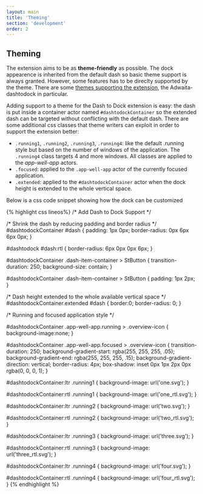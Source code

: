 ```yaml
---
layout: main
title: 'Theming'
section: 'development'
order: 2
---
```



## Theming
The extension aims to be as **theme-friendly** as possible. The dock appearence is inherited from the default dash so basic theme support is always granted. However, some features has to be direclty supported by the theme. There are some [themes supporting the extension](./themes.html), the Adwaita-dashtodock in particular.

Adding support to a theme for the Dash to Dock extension is easy: the dash is put inside a container actor named <code>#dashtodockContainer</code> so the extended dash can be targeted without conflicting with the default dash. There are some additional css classes that theme writers can exploit in order to support the extension better:

 * `.running1`, <code>.running2</code>, <code>.running3</code>, <code>.running4</code>: like the default .running style but based on the number of windows of the application. The <code>.running4</code> class targets 4 and more windows. All classes are applied to the *app-well-app* actors.
 * `.focused`: applied to the <code>.app-well-app</code> actor of the currently focused application.
 * `.extended`: applied to the <code>#dashtodockContainer</code> actor when the dock height is extended to the whole vertical space.

Below is a css code snippet showing how the dock can be customized

{% highlight css lineos%}
/* Add Dash to Dock Support */

/* Shrink the dash by reducing padding and border radius */
#dashtodockContainer #dash {
    padding: 1px 0px;
    border-radius: 0px 6px 6px 0px;
}

#dashtodock #dash:rtl {
    border-radius: 6px 0px 0px 6px;
}

#dashtodockContainer .dash-item-container > StButton {
    transition-duration: 250;
    background-size: contain;
}

#dashtodockContainer .dash-item-container > StButton {
   padding: 1px 2px;
}

/* Dash height extended to the whole available vertical space */
#dashtodockContainer.extended #dash {
    border:0;
    border-radius: 0;
}

/* Running and focused application style */

#dashtodockContainer .app-well-app.running > .overview-icon {
background-image:none;
}

#dashtodockContainer .app-well-app.focused > .overview-icon {
    transition-duration: 250;
    background-gradient-start: rgba(255, 255, 255, .05);
    background-gradient-end: rgba(255, 255, 255, .15);
    background-gradient-direction: vertical;
    border-radius: 4px;
    box-shadow: inset 0px 1px 2px 0px rgba(0, 0, 0, 1);
}

#dashtodockContainer:ltr .running1 {
    background-image: url('one.svg');
}

#dashtodockContainer:rtl .running1 {
    background-image: url('one_rtl.svg');
}

#dashtodockContainer:ltr .running2 {
    background-image: url('two.svg');
}

#dashtodockContainer:rtl .running2 {
    background-image: url('two_rtl.svg');
}

#dashtodockContainer:ltr .running3 {
   background-image: url('three.svg');
}

#dashtodockContainer:rtl .running3 {
    background-image: url('three_rtl.svg');
}

#dashtodockContainer:ltr .running4 {
    background-image: url('four.svg');
}

#dashtodockContainer:rtl .running4 {
    background-image: url('four_rtl.svg');
}
{% endhighlight  %}


